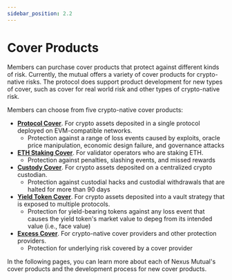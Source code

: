 ```yaml
---
sidebar_position: 2.2
---
```


# Cover Products

Members can purchase cover products that protect against different kinds of risk. Currently, the mutual offers a variety of cover products for crypto-native risks. The protocol does support product development for new types of cover, such as cover for real world risk and other types of crypto-native risk.

Members can choose from five crypto-native cover products:
* [**Protocol Cover**](/overview/cover-products/protocol-cover). For crypto assets deposited in a single protocol deployed on EVM-compatible networks.
  * Protection against a range of loss events caused by exploits, oracle price manipulation, economic design failure, and governance attacks
* [**ETH Staking Cover**](/overview/cover-products/eth-staking-cover). For validator operators who are staking ETH.
  * Protection against penalties, slashing events, and missed rewards
* [**Custody Cover**](/overview/cover-products/custody-cover). For crypto assets deposited on a centralized crypto custodian.
  * Protection against custodial hacks and custodial withdrawals that are halted for more than 90 days
* [**Yield Token Cover**](/overview/cover-products/yield-token-cover). For crypto assets deposited into a vault strategy that is exposed to multiple protocols.
  * Protection for yield-bearing tokens against any loss event that causes the yield token's market value to depeg from its intended value (i.e., face value)
* [**Excess Cover**](/overview/cover-products/excess-cover). For crypto-native cover providers and other protection providers.
  * Protection for underlying risk covered by a cover provider

In the following pages, you can learn more about each of Nexus Mutual's cover products and the development process for new cover products.
